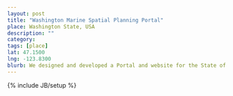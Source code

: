 ```yaml
---
layout: post
title: "Washington Marine Spatial Planning Portal"
place: Washington State, USA
description: ""
category: 
tags: [place]
lat: 47.1500
lng: -123.8300
blurb: We designed and developed a Portal and website for the State of Washington and its marine spatial planning public outreach and planning process. Our work supported the integration of data portal elements into the website, including a data catalog and viewer. 
---
```

{% include JB/setup %}
